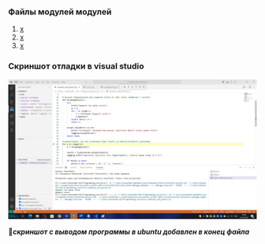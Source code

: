 ### Файлы модулей модулей ###
1. [x](modules_and_packs1.py)
2. [x](/Package1/f_min1.py)
3. [x](/Package1/f_min1.py)

### Cкриншот отладки в visual studio ###
![](/Images/modules_and_packs_debugging.jpg)

:red_circle:***скриншот с выводом программы в ubuntu добавлен в конец файла***
